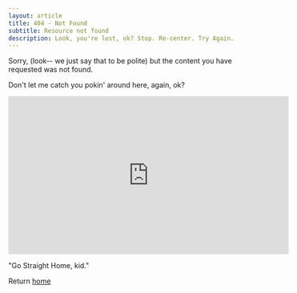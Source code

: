 ```yaml
---
layout: article
title: 404 - Not Found
subtitle: Resource not found
description: Look, you're lost, ok? Stop. Re-center. Try Again.
---
```


Sorry, (look-- we just say that to be polite) but the content you have requested was not found. 

Don't let me catch you pokin' around here, again, ok?


<iframe width="560" height="315" src="https://www.youtube.com/embed/mj7eaqs_R2E" title="YouTube video player" frameborder="0" allow="accelerometer; autoplay; clipboard-write; encrypted-media; gyroscope; picture-in-picture" allowfullscreen></iframe>

"Go Straight Home, kid."


Return [home](/)
